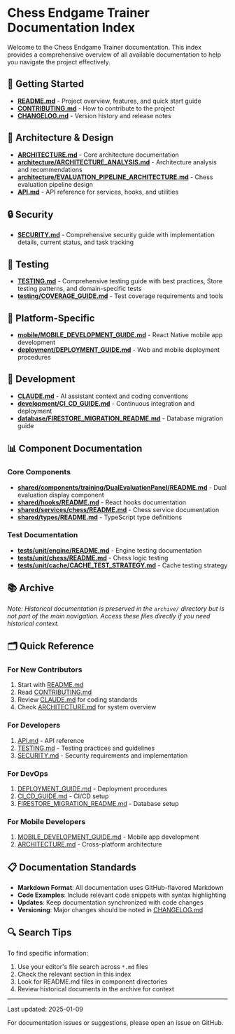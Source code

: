 # Chess Endgame Trainer Documentation Index

Welcome to the Chess Endgame Trainer documentation. This index provides a comprehensive overview of all available documentation to help you navigate the project effectively.

## 🚀 Getting Started

- **[README.md](../README.md)** - Project overview, features, and quick start guide
- **[CONTRIBUTING.md](../CONTRIBUTING.md)** - How to contribute to the project
- **[CHANGELOG.md](../CHANGELOG.md)** - Version history and release notes

## 📐 Architecture & Design

- **[ARCHITECTURE.md](ARCHITECTURE.md)** - Core architecture documentation
- **[architecture/ARCHITECTURE_ANALYSIS.md](architecture/ARCHITECTURE_ANALYSIS.md)** - Architecture analysis and recommendations
- **[architecture/EVALUATION_PIPELINE_ARCHITECTURE.md](architecture/EVALUATION_PIPELINE_ARCHITECTURE.md)** - Chess evaluation pipeline design
- **[API.md](API.md)** - API reference for services, hooks, and utilities

## 🔒 Security

- **[SECURITY.md](SECURITY.md)** - Comprehensive security guide with implementation details, current status, and task tracking

## 🧪 Testing

- **[TESTING.md](TESTING.md)** - Comprehensive testing guide with best practices, Store testing patterns, and domain-specific tests
- **[testing/COVERAGE_GUIDE.md](testing/COVERAGE_GUIDE.md)** - Test coverage requirements and tools

## 📱 Platform-Specific

- **[mobile/MOBILE_DEVELOPMENT_GUIDE.md](mobile/MOBILE_DEVELOPMENT_GUIDE.md)** - React Native mobile app development
- **[deployment/DEPLOYMENT_GUIDE.md](deployment/DEPLOYMENT_GUIDE.md)** - Web and mobile deployment procedures

## 🔧 Development

- **[CLAUDE.md](../CLAUDE.md)** - AI assistant context and coding conventions
- **[development/CI_CD_GUIDE.md](development/CI_CD_GUIDE.md)** - Continuous integration and deployment
- **[database/FIRESTORE_MIGRATION_README.md](database/FIRESTORE_MIGRATION_README.md)** - Database migration guide

## 📊 Component Documentation

### Core Components
- **[shared/components/training/DualEvaluationPanel/README.md](../shared/components/training/DualEvaluationPanel/README.md)** - Dual evaluation display component
- **[shared/hooks/README.md](../shared/hooks/README.md)** - React hooks documentation
- **[shared/services/chess/README.md](../shared/services/chess/README.md)** - Chess service documentation
- **[shared/types/README.md](../shared/types/README.md)** - TypeScript type definitions

### Test Documentation
- **[tests/unit/engine/README.md](../tests/unit/engine/README.md)** - Engine testing documentation
- **[tests/unit/chess/README.md](../tests/unit/chess/README.md)** - Chess logic testing
- **[tests/unit/cache/CACHE_TEST_STRATEGY.md](../tests/unit/cache/CACHE_TEST_STRATEGY.md)** - Cache testing strategy

## 📚 Archive
*Note: Historical documentation is preserved in the `archive/` directory but is not part of the main navigation. Access these files directly if you need historical context.*

## 🗂️ Quick Reference

### For New Contributors
1. Start with [README.md](../README.md)
2. Read [CONTRIBUTING.md](../CONTRIBUTING.md)
3. Review [CLAUDE.md](../CLAUDE.md) for coding standards
4. Check [ARCHITECTURE.md](ARCHITECTURE.md) for system overview

### For Developers
1. [API.md](API.md) - API reference
2. [TESTING.md](TESTING.md) - Testing practices and guidelines
3. [SECURITY.md](SECURITY.md) - Security requirements and implementation

### For DevOps
1. [DEPLOYMENT_GUIDE.md](deployment/DEPLOYMENT_GUIDE.md) - Deployment procedures
2. [CI_CD_GUIDE.md](development/CI_CD_GUIDE.md) - CI/CD setup
3. [FIRESTORE_MIGRATION_README.md](database/FIRESTORE_MIGRATION_README.md) - Database setup

### For Mobile Developers
1. [MOBILE_DEVELOPMENT_GUIDE.md](mobile/MOBILE_DEVELOPMENT_GUIDE.md) - Mobile app development
2. [ARCHITECTURE.md](ARCHITECTURE.md) - Cross-platform architecture

## 📋 Documentation Standards

- **Markdown Format**: All documentation uses GitHub-flavored Markdown
- **Code Examples**: Include relevant code snippets with syntax highlighting
- **Updates**: Keep documentation synchronized with code changes
- **Versioning**: Major changes should be noted in [CHANGELOG.md](../CHANGELOG.md)

## 🔍 Search Tips

To find specific information:
1. Use your editor's file search across `*.md` files
2. Check the relevant section in this index
3. Look for README.md files in component directories
4. Review historical documents in the archive for context

---

Last updated: 2025-01-09

For documentation issues or suggestions, please open an issue on GitHub.